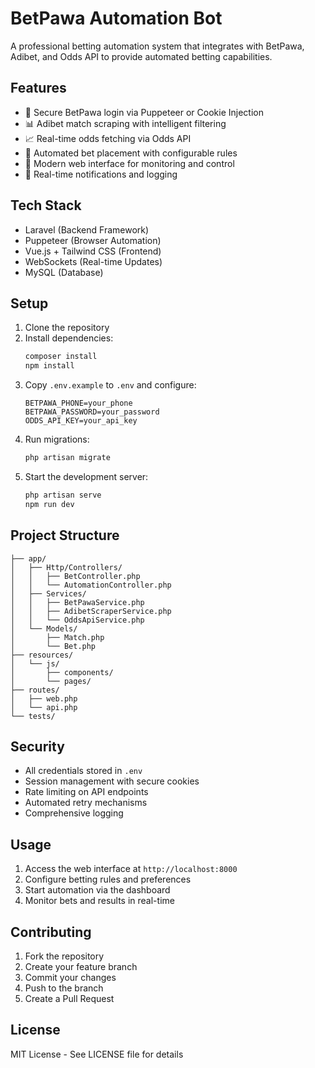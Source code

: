 # BetPawa Automation Bot

A professional betting automation system that integrates with BetPawa, Adibet, and Odds API to provide automated betting capabilities.

## Features

- 🔐 Secure BetPawa login via Puppeteer or Cookie Injection
- 📊 Adibet match scraping with intelligent filtering
- 📈 Real-time odds fetching via Odds API
- 🤖 Automated bet placement with configurable rules
- 📱 Modern web interface for monitoring and control
- 🔔 Real-time notifications and logging

## Tech Stack

- Laravel (Backend Framework)
- Puppeteer (Browser Automation)
- Vue.js + Tailwind CSS (Frontend)
- WebSockets (Real-time Updates)
- MySQL (Database)

## Setup

1. Clone the repository
2. Install dependencies:
   ```bash
   composer install
   npm install
   ```
3. Copy `.env.example` to `.env` and configure:
   ```
   BETPAWA_PHONE=your_phone
   BETPAWA_PASSWORD=your_password
   ODDS_API_KEY=your_api_key
   ```
4. Run migrations:
   ```bash
   php artisan migrate
   ```
5. Start the development server:
   ```bash
   php artisan serve
   npm run dev
   ```

## Project Structure

```
├── app/
│   ├── Http/Controllers/
│   │   ├── BetController.php
│   │   └── AutomationController.php
│   ├── Services/
│   │   ├── BetPawaService.php
│   │   ├── AdibetScraperService.php
│   │   └── OddsApiService.php
│   └── Models/
│       ├── Match.php
│       └── Bet.php
├── resources/
│   └── js/
│       ├── components/
│       └── pages/
├── routes/
│   ├── web.php
│   └── api.php
└── tests/
```

## Security

- All credentials stored in `.env`
- Session management with secure cookies
- Rate limiting on API endpoints
- Automated retry mechanisms
- Comprehensive logging

## Usage

1. Access the web interface at `http://localhost:8000`
2. Configure betting rules and preferences
3. Start automation via the dashboard
4. Monitor bets and results in real-time

## Contributing

1. Fork the repository
2. Create your feature branch
3. Commit your changes
4. Push to the branch
5. Create a Pull Request

## License

MIT License - See LICENSE file for details
